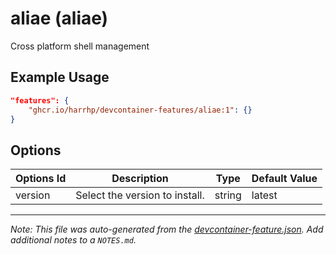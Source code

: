 
# aliae (aliae)

Cross platform shell management

## Example Usage

```json
"features": {
    "ghcr.io/harrhp/devcontainer-features/aliae:1": {}
}
```

## Options

| Options Id | Description | Type | Default Value |
|-----|-----|-----|-----|
| version | Select the version to install. | string | latest |



---

_Note: This file was auto-generated from the [devcontainer-feature.json](https://github.com/harrhp/devcontainer-features/blob/main/src/aliae/devcontainer-feature.json).  Add additional notes to a `NOTES.md`._
